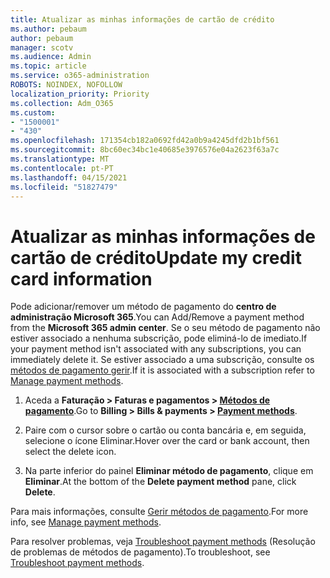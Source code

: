 ```yaml
---
title: Atualizar as minhas informações de cartão de crédito
ms.author: pebaum
author: pebaum
manager: scotv
ms.audience: Admin
ms.topic: article
ms.service: o365-administration
ROBOTS: NOINDEX, NOFOLLOW
localization_priority: Priority
ms.collection: Adm_O365
ms.custom:
- "1500001"
- "430"
ms.openlocfilehash: 171354cb182a0692fd42a0b9a4245dfd2b1bf561
ms.sourcegitcommit: 8bc60ec34bc1e40685e3976576e04a2623f63a7c
ms.translationtype: MT
ms.contentlocale: pt-PT
ms.lasthandoff: 04/15/2021
ms.locfileid: "51827479"
---
```

# <a name="update-my-credit-card-information"></a><span data-ttu-id="1c1e7-102">Atualizar as minhas informações de cartão de crédito</span><span class="sxs-lookup"><span data-stu-id="1c1e7-102">Update my credit card information</span></span>

<span data-ttu-id="1c1e7-103">Pode adicionar/remover um método de pagamento do **centro de administração Microsoft 365**.</span><span class="sxs-lookup"><span data-stu-id="1c1e7-103">You can Add/Remove a payment method from the **Microsoft 365 admin center**.</span></span> <span data-ttu-id="1c1e7-104">Se o seu método de pagamento não estiver associado a nenhuma subscrição, pode eliminá-lo de imediato.</span><span class="sxs-lookup"><span data-stu-id="1c1e7-104">If your payment method isn't associated with any subscriptions, you can immediately delete it.</span></span> <span data-ttu-id="1c1e7-105">Se estiver associado a uma subscrição, consulte os [métodos de pagamento gerir](https://docs.microsoft.com/microsoft-365/commerce/billing-and-payments/manage-payment-methods).</span><span class="sxs-lookup"><span data-stu-id="1c1e7-105">If it is associated with a subscription refer to [Manage payment methods](https://docs.microsoft.com/microsoft-365/commerce/billing-and-payments/manage-payment-methods).</span></span>

1. <span data-ttu-id="1c1e7-106">Aceda a **Faturação > Faturas e pagamentos > [Métodos de pagamento](https://go.microsoft.com/fwlink/p/?linkid=2018806)**.</span><span class="sxs-lookup"><span data-stu-id="1c1e7-106">Go to **Billing > Bills & payments > [Payment methods](https://go.microsoft.com/fwlink/p/?linkid=2018806)**.</span></span>

2. <span data-ttu-id="1c1e7-107">Paire com o cursor sobre o cartão ou conta bancária e, em seguida, selecione o ícone Eliminar.</span><span class="sxs-lookup"><span data-stu-id="1c1e7-107">Hover over the card or bank account, then select the delete icon.</span></span>

3. <span data-ttu-id="1c1e7-108">Na parte inferior do painel **Eliminar método de pagamento**, clique em **Eliminar**.</span><span class="sxs-lookup"><span data-stu-id="1c1e7-108">At the bottom of the **Delete payment method** pane, click **Delete**.</span></span>

<span data-ttu-id="1c1e7-109">Para mais informações, consulte [Gerir métodos de pagamento](https://docs.microsoft.com/microsoft-365/commerce/billing-and-payments/manage-payment-methods).</span><span class="sxs-lookup"><span data-stu-id="1c1e7-109">For more info, see [Manage payment methods](https://docs.microsoft.com/microsoft-365/commerce/billing-and-payments/manage-payment-methods).</span></span>

<span data-ttu-id="1c1e7-110">Para resolver problemas, veja [Troubleshoot payment methods](https://docs.microsoft.com/microsoft-365/commerce/billing-and-payments/manage-payment-methods#troubleshoot-payment-methods) (Resolução de problemas de métodos de pagamento).</span><span class="sxs-lookup"><span data-stu-id="1c1e7-110">To troubleshoot, see [Troubleshoot payment methods](https://docs.microsoft.com/microsoft-365/commerce/billing-and-payments/manage-payment-methods#troubleshoot-payment-methods).</span></span>
